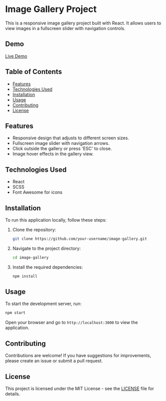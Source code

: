 # Image Gallery Project

This is a responsive image gallery project built with React. It allows users to view images in a fullscreen slider with navigation controls.

## Demo

[Live Demo](https://link-to-live-demo.com)

## Table of Contents

- [Features](#features)
- [Technologies Used](#technologies-used)
- [Installation](#installation)
- [Usage](#usage)
- [Contributing](#contributing)
- [License](#license)

## Features

- Responsive design that adjusts to different screen sizes.
- Fullscreen image slider with navigation arrows.
- Click outside the gallery or press 'ESC' to close.
- Image hover effects in the gallery view.

## Technologies Used

- React
- SCSS
- Font Awesome for icons

## Installation

To run this application locally, follow these steps:

1. Clone the repository:

   ```bash
   git clone https://github.com/your-username/image-gallery.git
   ```

2. Navigate to the project directory:

   ```bash
   cd image-gallery
   ```

3. Install the required dependencies:

   ```bash
   npm install
   ```

## Usage

To start the development server, run:

```bash
npm start
```

Open your browser and go to `http://localhost:3000` to view the application.

## Contributing

Contributions are welcome! If you have suggestions for improvements, please create an issue or submit a pull request.

## License

This project is licensed under the MIT License - see the [LICENSE](LICENSE) file for details.
